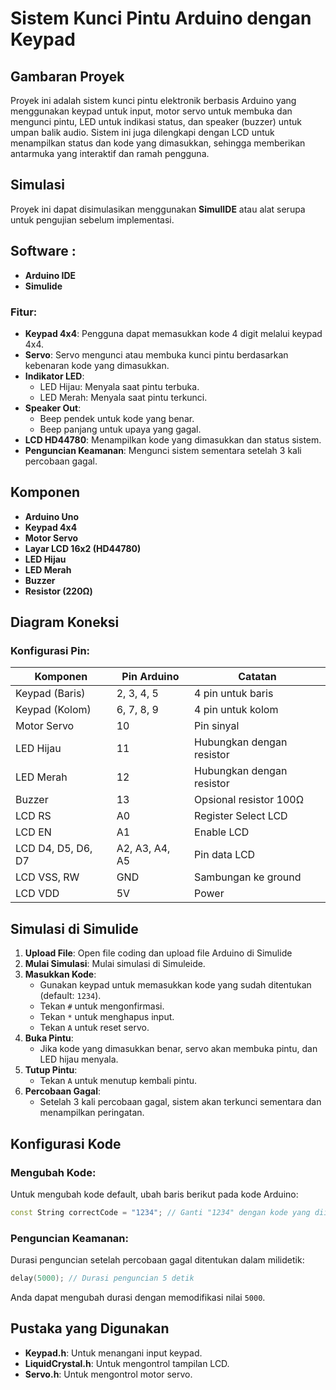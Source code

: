 # Sistem Kunci Pintu Arduino dengan Keypad

## Gambaran Proyek
Proyek ini adalah sistem kunci pintu elektronik berbasis Arduino yang menggunakan keypad untuk input, motor servo untuk membuka dan mengunci pintu, LED untuk indikasi status, dan speaker (buzzer) untuk umpan balik audio. Sistem ini juga dilengkapi dengan LCD untuk menampilkan status dan kode yang dimasukkan, sehingga memberikan antarmuka yang interaktif dan ramah pengguna.

## Simulasi
Proyek ini dapat disimulasikan menggunakan **SimulIDE** atau alat serupa untuk pengujian sebelum implementasi.

## Software :
- **Arduino IDE**
- **Simulide**

### Fitur:
- **Keypad 4x4**: Pengguna dapat memasukkan kode 4 digit melalui keypad 4x4.
- **Servo**: Servo mengunci atau membuka kunci pintu berdasarkan kebenaran kode yang dimasukkan.
- **Indikator LED**:
  - LED Hijau: Menyala saat pintu terbuka.
  - LED Merah: Menyala saat pintu terkunci.
- **Speaker Out**:
  - Beep pendek untuk kode yang benar.
  - Beep panjang untuk upaya yang gagal.
- **LCD HD44780**: Menampilkan kode yang dimasukkan dan status sistem.
- **Penguncian Keamanan**: Mengunci sistem sementara setelah 3 kali percobaan gagal.

## Komponen
- **Arduino Uno**
- **Keypad 4x4**
- **Motor Servo**
- **Layar LCD 16x2 (HD44780)**
- **LED Hijau**
- **LED Merah**
- **Buzzer**
- **Resistor (220Ω)**

## Diagram Koneksi
### Konfigurasi Pin:
| Komponen           | Pin Arduino    | Catatan                     |
|--------------------|----------------|-----------------------------|
| Keypad (Baris)     | 2, 3, 4, 5     | 4 pin untuk baris           |
| Keypad (Kolom)     | 6, 7, 8, 9     | 4 pin untuk kolom           |
| Motor Servo        | 10             | Pin sinyal                  |
| LED Hijau          | 11             | Hubungkan dengan resistor   |
| LED Merah          | 12             | Hubungkan dengan resistor   |
| Buzzer             | 13             | Opsional resistor 100Ω      |
| LCD RS             | A0             | Register Select LCD         |
| LCD EN             | A1             | Enable LCD                  |
| LCD D4, D5, D6, D7 | A2, A3, A4, A5 | Pin data LCD                |
| LCD VSS, RW        | GND            | Sambungan ke ground         |
| LCD VDD            | 5V             | Power                       |

## Simulasi di Simulide
1. **Upload File**: Open file coding dan upload file Arduino di Simulide
2. **Mulai Simulasi**: Mulai simulasi di Simuleide.
3. **Masukkan Kode**:
   - Gunakan keypad untuk memasukkan kode yang sudah ditentukan (default: `1234`).
   - Tekan `#` untuk mengonfirmasi.
   - Tekan `*` untuk menghapus input.
   - Tekan `A` untuk reset servo.
4. **Buka Pintu**:
   - Jika kode yang dimasukkan benar, servo akan membuka pintu, dan LED hijau menyala.
5. **Tutup Pintu**:
   - Tekan `A` untuk menutup kembali pintu.
6. **Percobaan Gagal**:
   - Setelah 3 kali percobaan gagal, sistem akan terkunci sementara dan menampilkan peringatan.

## Konfigurasi Kode
### Mengubah Kode:
Untuk mengubah kode default, ubah baris berikut pada kode Arduino:
```cpp
const String correctCode = "1234"; // Ganti "1234" dengan kode yang diinginkan
```

### Penguncian Keamanan:
Durasi penguncian setelah percobaan gagal ditentukan dalam milidetik:
```cpp
delay(5000); // Durasi penguncian 5 detik
```
Anda dapat mengubah durasi dengan memodifikasi nilai `5000`.

## Pustaka yang Digunakan
- **Keypad.h**: Untuk menangani input keypad.
- **LiquidCrystal.h**: Untuk mengontrol tampilan LCD.
- **Servo.h**: Untuk mengontrol motor servo.
